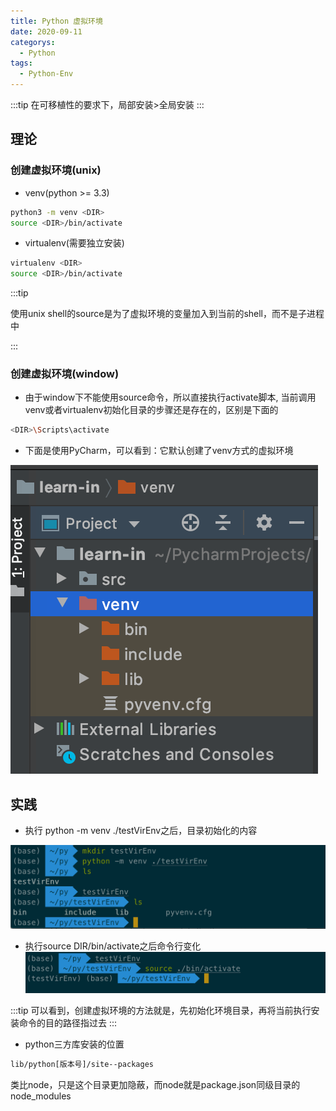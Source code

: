 ```yaml
---
title: Python 虚拟环境
date: 2020-09-11
categorys:
  - Python
tags:
  - Python-Env
---
```


:::tip
在可移植性的要求下，局部安装>全局安装
:::

<!--more-->
## 理论

### 创建虚拟环境(unix)

+ venv(python >= 3.3)

```sh
python3 -m venv <DIR>
source <DIR>/bin/activate
```

+ virtualenv(需要独立安装)

```sh
virtualenv <DIR>
source <DIR>/bin/activate
```

:::tip

使用unix shell的source是为了虚拟环境的变量加入到当前的shell，而不是子进程中

:::

### 创建虚拟环境(window)

+ 由于window下不能使用source命令，所以直接执行activate脚本, 当前调用venv或者virtualenv初始化目录的步骤还是存在的，区别是下面的

```sh
<DIR>\Scripts\activate
```

+ 下面是使用PyCharm，可以看到：它默认创建了venv方式的虚拟环境

![avatar](./createVirtualEnv/python-charm-env.png)

## 实践

+ 执行 python -m venv ./testVirEnv之后，目录初始化的内容

![avatar](./createVirtualEnv/env_init_venv.png)

+ 执行source DIR/bin/activate之后命令行变化
![avatar](./createVirtualEnv/env_init_venv_activate.png)

:::tip
可以看到，创建虚拟环境的方法就是，先初始化环境目录，再将当前执行安装命令的目的路径指过去
:::

+ python三方库安装的位置

```sh
lib/python[版本号]/site--packages
```

类比node，只是这个目录更加隐蔽，而node就是package.json同级目录的node_modules

